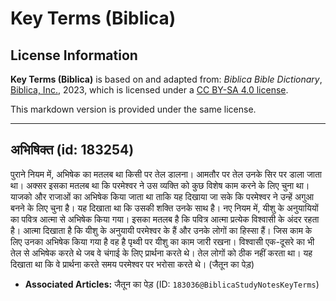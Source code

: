 # Key Terms (Biblica)

## License Information

**Key Terms (Biblica)** is based on and adapted from: _Biblica Bible Dictionary_, [Biblica, Inc.](https://www.biblica.com/), 2023, which is licensed under a [CC BY-SA 4.0 license](https://creativecommons.org/licenses/by-sa/4.0/legalcode.en).

This markdown version is provided under the same license.



--------------------------------

## अभिषिक्त (id: 183254)

पुराने नियम में, अभिषेक का मतलब था किसी पर तेल डालना। आमतौर पर तेल उनके सिर पर डाला जाता था। अक्सर इसका मतलब था कि परमेश्वर ने उस व्यक्ति को कुछ विशेष काम करने के लिए चुना था। याजको और राजाओं का अभिषेक किया जाता था ताकि यह दिखाया जा सके कि परमेश्वर ने उन्हें अगुआ बनने के लिए चुना है। यह दिखाता था कि उसकी शक्ति उनके साथ है। नए नियम में, यीशु के अनुयायियों का पवित्र आत्मा से अभिषेक किया गया। इसका मतलब है कि पवित्र आत्मा प्रत्येक विश्वासी के अंदर रहता है। आत्मा दिखाता है कि यीशु के अनुयायी परमेश्वर के हैं और उनके लोगों का हिस्सा हैं। जिस काम के लिए उनका अभिषेक किया गया है वह है पृथ्वी पर यीशु का काम जारी रखना। विश्वासी एक\-दूसरे का भी तेल से अभिषेक करते थे जब वे चंगाई के लिए प्रार्थना करते थे। तेल लोगों को ठीक नहीं करता था। यह दिखाता था कि वे प्रार्थना करते समय परमेश्वर पर भरोसा करते थे। (जैतून का पेड़)

* **Associated Articles:** जैतून का पेड़ (ID: `183036@BiblicaStudyNotesKeyTerms`)

